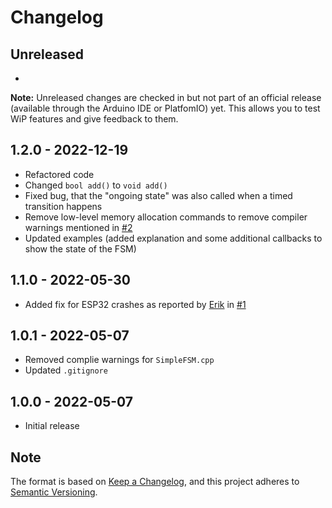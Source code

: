 # Changelog

## Unreleased

- 

**Note:** Unreleased changes are checked in but not part of an official release (available through the Arduino IDE or PlatfomIO) yet. This allows you to test WiP features and give feedback to them.

## 1.2.0 - 2022-12-19

- Refactored code
- Changed `bool add()` to `void add()`
- Fixed bug, that the "ongoing state" was also called when a timed transition happens
- Remove low-level memory allocation commands to remove compiler warnings mentioned in [#2](https://github.com/LennartHennigs/SimpleFSM/issues/2)
- Updated examples (added explanation and some additional callbacks to show the state of the FSM)

## 1.1.0 - 2022-05-30

* Added fix for ESP32 crashes as reported by [Erik](https://github.com/snowrodeo) in [#1](https://github.com/LennartHennigs/SimpleFSM/issues/1)

## 1.0.1 - 2022-05-07

- Removed complie warnings for `SimpleFSM.cpp`
- Updated `.gitignore`

## 1.0.0 - 2022-05-07

- Initial release

## Note

The format is based on [Keep a Changelog](https://keepachangelog.com/en/1.0.0/),
and this project adheres to [Semantic Versioning](https://semver.org/spec/v2.0.0.html).
